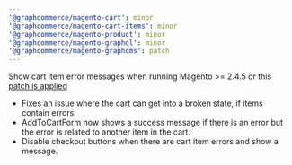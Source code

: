 ```yaml
---
'@graphcommerce/magento-cart': minor
'@graphcommerce/magento-cart-items': minor
'@graphcommerce/magento-product': minor
'@graphcommerce/magento-graphql': minor
'@graphcommerce/magento-graphcms': patch
---
```


Show cart item error messages when running Magento >= 2.4.5 or this [patch is applied](https://raw.githubusercontent.com/graphcommerce-org/graphcommerce/main/packages/magento-cart/243-244-magento-module-quote-graphql-cart-item-errors.patch)

- Fixes an issue where the cart can get into a broken state, if items contain errors.
- AddToCartForm now shows a success message if there is an error but the error is related to another item in the cart.
- Disable checkout buttons when there are cart item errors and show a message.
